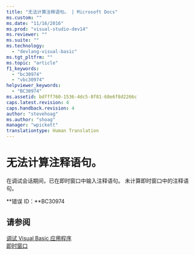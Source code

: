 ```yaml
---
title: "无法计算注释语句。 | Microsoft Docs"
ms.custom: ""
ms.date: "11/16/2016"
ms.prod: "visual-studio-dev14"
ms.reviewer: ""
ms.suite: ""
ms.technology: 
  - "devlang-visual-basic"
ms.tgt_pltfrm: ""
ms.topic: "article"
f1_keywords: 
  - "bc30974"
  - "vbc30974"
helpviewer_keywords: 
  - "BC30974"
ms.assetid: bdfff760-1536-4dc5-8f81-68e6f8d2266c
caps.latest.revision: 4
caps.handback.revision: 4
author: "stevehoag"
ms.author: "shoag"
manager: "wpickett"
translationtype: Human Translation
---
```

# 无法计算注释语句。
在调试会话期间，已在即时窗口中输入注释语句。 未计算即时窗口中的注释语句。  
  
 **错误 ID：**BC30974  
  
## 请参阅  
 [调试 Visual Basic 应用程序](../../visual-basic/developing-apps/debugging.md)   
 [即时窗口](/visual-studio/ide/reference/immediate-window)